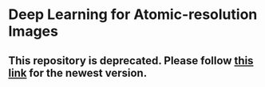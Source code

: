 # Deep Learning for Atomic-resolution Images

## This repository is deprecated. Please follow [this link](https://gitlab.com/schiotz/NeuralNetwork_HRTEM) for the newest version. 
